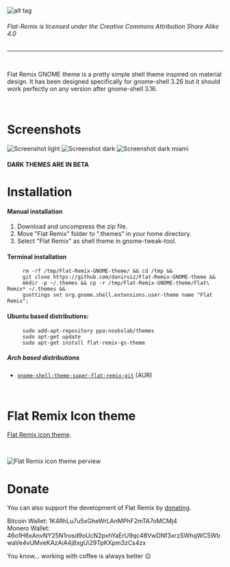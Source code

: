 ![alt tag](https://github.com/daniruiz/Flat-Remix-GNOME-theme/blob/master/Images/logo.png?raw=true)

###### Flat-Remix is licensed under the Creative Commons Attribution Share Alike 4.0
<hr>
<br>

Flat Remix GNOME theme is a pretty simple shell theme inspired on material design. It has been designed specifically for gnome-shell 3.26 but it should work perfectly on any version after gnome-shell 3.16.

<br/>

# Screenshots

![Screenshot light](https://raw.githubusercontent.com/daniruiz/Flat-Remix-GNOME-theme/master/Images/1.png)
![Screenshot dark](https://raw.githubusercontent.com/daniruiz/Flat-Remix-GNOME-theme/master/Images/1dark.png)
![Screenshot dark miami](https://raw.githubusercontent.com/daniruiz/Flat-Remix-GNOME-theme/master/Images/1dark-miami.png)

#### DARK THEMES ARE IN BETA

# Installation

#### Manual installation

1. Download and uncompress the zip file.
1. Move "Flat Remix" folder to ".themes" in your home directory.
1. Select "Flat Remix" as shell theme in gnome-tweak-tool.

#### Terminal installation

```
     rm -rf /tmp/Flat-Remix-GNOME-theme/ && cd /tmp &&
     git clone https://github.com/daniruiz/Flat-Remix-GNOME-theme &&
     mkdir -p ~/.themes && cp -r /tmp/Flat-Remix-GNOME-theme/Flat\ Remix* ~/.themes &&
     gsettings set org.gnome.shell.extensions.user-theme name "Flat Remix";
```

#### Ubuntu based distributions:

```
     sudo add-apt-repository ppa:noobslab/themes
     sudo apt-get update
     sudo apt-get install flat-remix-gs-theme
```

##### Arch based distributions
+ [`gnome-shell-theme-super-flat-remix-git`](https://aur.archlinux.org/packages/gnome-shell-theme-super-flat-remix-git/) (AUR)

<br/>

# Flat Remix Icon theme
[Flat Remix icon theme](https://github.com/daniruiz/Flat-Remix/).

<br/>

![Flat Remix icon theme perview](https://raw.githubusercontent.com/daniruiz/Flat-Remix/master/preview.png)



# Donate

You can also support the development of Flat Remix by [donating](https://www.paypal.com/cgi-bin/webscr?cmd=_s-xclick&hosted_button_id=7LEWLS78EAJGJ).

Bitcoin Wallet: 1K4RhLu7u5xGheWrLAnMPhF2mTA7oMCMj4<br>
Monero Wallet:  46o1H6xAnvNY25N1rosd9oUcN2pxhYaErU9qc48VwDNf3xrzSWhqWC5WbwaVe4vUMveKAzAiA4j8xgUi29TpKXpm3zCs4zx

You know... working with coffee is always better  :wink:


<br/>
